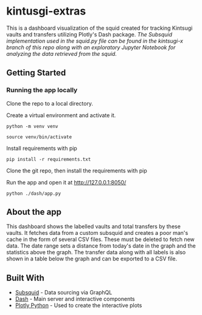 # kintusgi-extras

This is a dashboard visualization of the squid created for tracking Kintsugi vaults and transfers utilizing Plotly's Dash package. *The Subsquid implementation used in the squid.py file can be found in the kintsugi-x branch of this repo along with an exploratory Jupyter Notebook for analyzing the data retrieved from the squid.*

## Getting Started

### Running the app locally

Clone the repo to a local directory.

Create a virtual environment and activate it.

```
python -m venv venv

source venv/bin/activate
```

Install requirements with pip

```
pip install -r requirements.txt
```

Clone the git repo, then install the requirements with pip

Run the app and open it at http://127.0.0.1:8050/

```
python ./dash/app.py
```

## About the app

This dashboard shows the labelled vaults and total transfers by these vaults. It fetches data from a custom subsquid and creates a poor man's cache in the form of several CSV files. These must be deleted to fetch new data. The date range sets a distance from today's date in the graph and the statistics above the graph. The transfer data along with all labels is also shown in a table below the graph and can be exported to a CSV file.

## Built With

- [Subsquid](https://subsquid.io/) - Data sourcing via GraphQL
- [Dash](https://dash.plot.ly/) - Main server and interactive components
- [Plotly Python](https://plot.ly/python/) - Used to create the interactive plots


